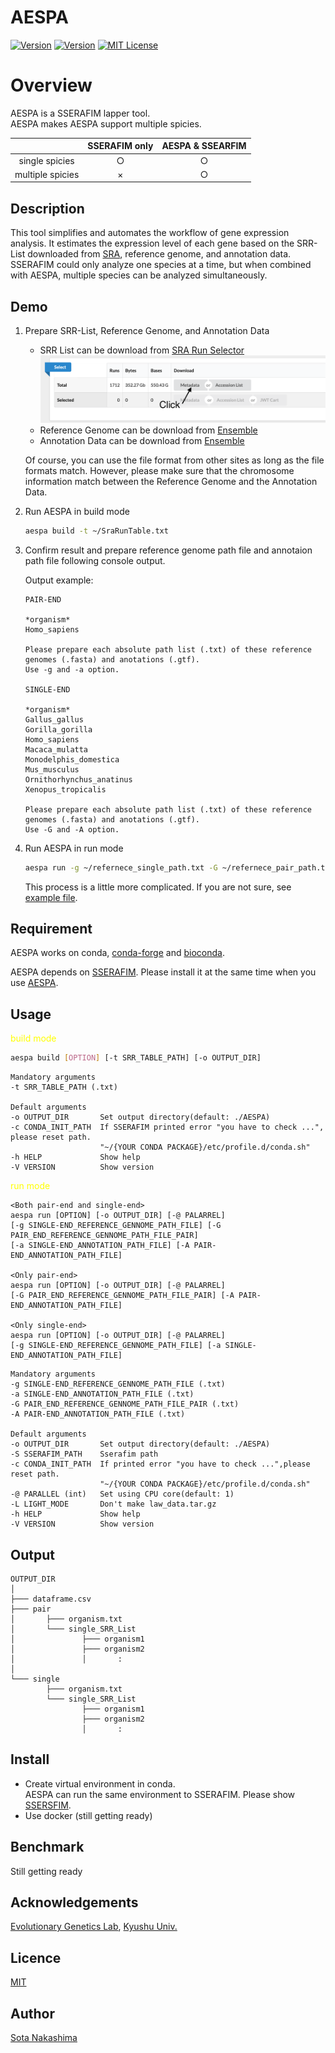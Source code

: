 AESPA
====
[![Version](https://img.shields.io/badge/stable-main-gree)](https://github.com/Sota-Nakashima/AESPA)
[![Version](https://img.shields.io/badge/OS-Linux-gree)](https://github.com/Sota-Nakashima/AESPA)
[![MIT License](http://img.shields.io/badge/license-MIT-blue.svg?style=flat)](https://github.com/Sota-Nakashima/AESPA/blob/main/LICENCE)
#  Overview
AESPA is a SSERAFIM lapper tool.  
AESPA makes AESPA support multiple spicies.  

|    | SSERAFIM only | AESPA & SSEARFIM |
| :----: | :----: | :----: |
| single spicies  |  ○  |  ○  | 
| multiple spicies |  ×  |  ○  | 

## Description
This tool simplifies and automates the workflow of gene expression analysis.
It estimates the expression level of each gene based on the SRR-List downloaded from [SRA](https://www.ncbi.nlm.nih.gov/sra), reference genome, and annotation data. SSERAFIM could only analyze one species at a time, but when combined with AESPA, multiple species can be analyzed simultaneously.
## Demo
1. Prepare SRR-List, Reference Genome, and Annotation Data  
   - SRR List can be download from [SRA Run Selector](https://0-www-ncbi-nlm-nih-gov.brum.beds.ac.uk/Traces/study/)   
   ![img](https://github.com/Sota-Nakashima/SSERAFIM/blob/images/SRR_TABLE.png)  
   - Reference Genome can be download from [Ensemble](http://asia.ensembl.org/index.html)  
   - Annotation Data can be download from [Ensemble](http://asia.ensembl.org/index.html)

   Of course, you can use the file format from other sites as long as the file formats match. However, please make sure that the chromosome information match between the Reference Genome and the Annotation Data.

2. Run AESPA in build mode
   ```bash:build.sh
   aespa build -t ~/SraRunTable.txt
   ```

3. Confirm result and prepare reference genome path file and annotaion path file following console output.  
   
   Output example:
   ```
   PAIR-END

   *organism*
   Homo_sapiens

   Please prepare each absolute path list (.txt) of these reference genomes (.fasta) and anotations (.gtf).
   Use -g and -a option.

   SINGLE-END

   *organism*
   Gallus_gallus
   Gorilla_gorilla
   Homo_sapiens
   Macaca_mulatta
   Monodelphis_domestica
   Mus_musculus
   Ornithorhynchus_anatinus
   Xenopus_tropicalis

   Please prepare each absolute path list (.txt) of these reference genomes (.fasta) and anotations (.gtf).
   Use -G and -A option.
   ```
4. Run AESPA in run mode
   ```bash:run.sh
   aespa run -g ~/refernece_single_path.txt -G ~/refernece_pair_path.txt -a ~/annotaion_pair_path.txt -A ~/refernce_pair_path.txt -@ 20 -L
   ```
   This process is a little more complicated. If you are not sure, see [example file](https://github.com/Sota-Nakashima/SSERAFIM/tree/images/example_file).
## Requirement
AESPA works on conda, [conda-forge](https://github.com/conda-forge) and [bioconda](https://github.com/bioconda).  

AESPA depends on [SSERAFIM](https://github.com/Sota-Nakashima/SSERAFIM). Please install it at the same time when you use [AESPA](https://github.com/Sota-Nakashima/AESPA).

## Usage
<span style="color: yellow; ">build mode</span>
```bash:usage.sh
aespa build [OPTION] [-t SRR_TABLE_PATH] [-o OUTPUT_DIR]
```
```
Mandatory arguments
-t SRR_TABLE_PATH (.txt) 

Default arguments
-o OUTPUT_DIR       Set output directory(default: ./AESPA)
-c CONDA_INIT_PATH  If SSERAFIM printed error "you have to check ...", please reset path.
                    "~/{YOUR CONDA PACKAGE}/etc/profile.d/conda.sh"
-h HELP             Show help                 
-V VERSION          Show version
```

<span style="color: yellow; ">run mode</span>
```
<Both pair-end and single-end>
aespa run [OPTION] [-o OUTPUT_DIR] [-@ PALARREL]
[-g SINGLE-END_REFERENCE_GENNOME_PATH_FILE] [-G PAIR_END_REFERENCE_GENNOME_PATH_FILE_PAIR] 
[-a SINGLE-END_ANNOTATION_PATH_FILE] [-A PAIR-END_ANNOTATION_PATH_FILE]

<Only pair-end>
aespa run [OPTION] [-o OUTPUT_DIR] [-@ PALARREL]
[-G PAIR_END_REFERENCE_GENNOME_PATH_FILE_PAIR] [-A PAIR-END_ANNOTATION_PATH_FILE]

<Only single-end>
aespa run [OPTION] [-o OUTPUT_DIR] [-@ PALARREL]
[-g SINGLE-END_REFERENCE_GENNOME_PATH_FILE] [-a SINGLE-END_ANNOTATION_PATH_FILE]
```
```
Mandatory arguments
-g SINGLE-END_REFERENCE_GENNOME_PATH_FILE (.txt)
-a SINGLE-END_ANNOTATION_PATH_FILE (.txt)
-G PAIR_END_REFERENCE_GENNOME_PATH_FILE_PAIR (.txt)
-A PAIR-END_ANNOTATION_PATH_FILE (.txt)

Default arguments
-o OUTPUT_DIR       Set output directory(default: ./AESPA)
-S SSERAFIM_PATH    Sserafim path
-c CONDA_INIT_PATH  If printed error "you have to check ...",please reset path.
                    "~/{YOUR CONDA PACKAGE}/etc/profile.d/conda.sh"
-@ PARALLEL (int)   Set using CPU core(default: 1)
-L LIGHT_MODE       Don't make law_data.tar.gz
-h HELP             Show help                 
-V VERSION          Show version
```

## Output
```
OUTPUT_DIR
│
├─── dataframe.csv
├─── pair
│       ├─── organism.txt
│       └─── single_SRR_List
│               ├─── organism1
│               ├─── organism2
│               │       :
│       
└─── single
        ├─── organism.txt
        └─── single_SRR_List
                ├─── organism1
                ├─── organism2
                │       :
```
## Install
- Create virtual environment in conda.  
  AESPA can run the same environment to SSERAFIM. Please show [SSERSFIM](https://github.com/Sota-Nakashima/SSERAFIM).
- Use docker (still getting ready)

## Benchmark
Still getting ready
## Acknowledgements
[Evolutionary Genetics Lab](http://www.biology.kyushu-u.ac.jp/~kteshima/), [Kyushu Univ.](https://www.kyushu-u.ac.jp/en/)
## Licence

[MIT](https://github.com/Sota-Nakashima/SSERAFIM/blob/main/LICENCE)

## Author

[Sota Nakashima](https://github.com/Sota-Nakashima)